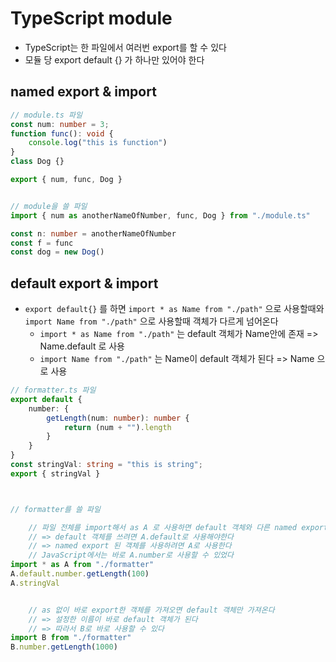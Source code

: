 # TypeScript module
* TypeScript는 한 파일에서 여러번 export를 할 수 있다
* 모듈 당 export default {} 가 하나만 있어야 한다

## named export & import
``` typescript
// module.ts 파일
const num: number = 3;
function func(): void {
	console.log("this is function")
}
class Dog {}

export { num, func, Dog }


// module을 쓸 파일
import { num as anotherNameOfNumber, func, Dog } from "./module.ts"

const n: number = anotherNameOfNumber
const f = func
const dog = new Dog()
```


## default export & import
* `export default{}` 를 하면 `import * as Name from "./path"` 으로 사용할때와 `import Name from "./path"` 으로 사용할때 객체가 다르게 넘어온다
	* `import * as Name from "./path"` 는 default 객체가 Name안에 존재 => Name.default 로 사용
	* `import Name from "./path"` 는 Name이 default 객체가 된다 => Name 으로 사용

``` typescript
// formatter.ts 파일
export default {
	number: {
		getLength(num: number): number {
			return (num + "").length
		}
	}
}
const stringVal: string = "this is string";
export { stringVal }



// formatter를 쓸 파일

	// 파일 전체를 import해서 as A 로 사용하면 default 객체와 다른 named export 된 객체를 가져온다
	// => default 객체를 쓰려면 A.default로 사용해야한다
	// => named export 된 객체를 사용하려면 A로 사용한다
	// JavaScript에서는 바로 A.number로 사용할 수 있었다
import * as A from "./formatter"
A.default.number.getLength(100)
A.stringVal


	// as 없이 바로 export한 객체를 가져오면 default 객체만 가져온다
	// => 설정한 이름이 바로 default 객체가 된다
	// => 따라서 B로 바로 사용할 수 있다	
import B from "./formatter"
B.number.getLength(1000)
```

